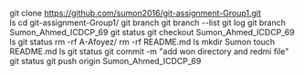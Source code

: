 git clone https://github.com/sumon2016/git-assignment-Group1.git \
ls
cd git-assignment-Group1/
git branch
git branch --list
git log
git branch Sumon_Ahmed_ICDCP_69
git status
git checkout Sumon_Ahmed_ICDCP_69
ls
git status
rm -rf A-Afoyez/
rm -rf README.md
ls
mkdir Sumon
touch README.md
ls
git status
git commit -m "add won directory and redmi file"
git status
git push origin Sumon_Ahmed_ICDCP_69
